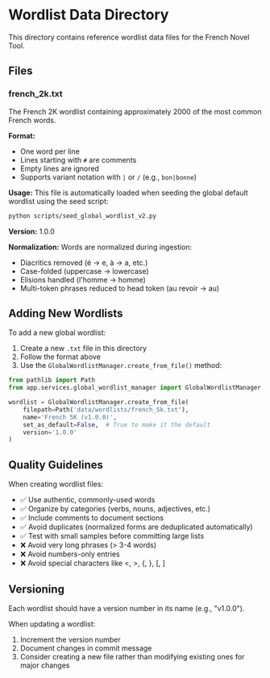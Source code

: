 # Wordlist Data Directory

This directory contains reference wordlist data files for the French Novel Tool.

## Files

### french_2k.txt

The French 2K wordlist containing approximately 2000 of the most common French words.

**Format:**
- One word per line
- Lines starting with `#` are comments
- Empty lines are ignored
- Supports variant notation with `|` or `/` (e.g., `bon|bonne`)

**Usage:**
This file is automatically loaded when seeding the global default wordlist using the seed script:

```bash
python scripts/seed_global_wordlist_v2.py
```

**Version:** 1.0.0

**Normalization:**
Words are normalized during ingestion:
- Diacritics removed (é → e, à → a, etc.)
- Case-folded (uppercase → lowercase)
- Elisions handled (l'homme → homme)
- Multi-token phrases reduced to head token (au revoir → au)

## Adding New Wordlists

To add a new global wordlist:

1. Create a new `.txt` file in this directory
2. Follow the format above
3. Use the `GlobalWordlistManager.create_from_file()` method:

```python
from pathlib import Path
from app.services.global_wordlist_manager import GlobalWordlistManager

wordlist = GlobalWordlistManager.create_from_file(
    filepath=Path('data/wordlists/french_5k.txt'),
    name='French 5K (v1.0.0)',
    set_as_default=False,  # True to make it the default
    version='1.0.0'
)
```

## Quality Guidelines

When creating wordlist files:

- ✅ Use authentic, commonly-used words
- ✅ Organize by categories (verbs, nouns, adjectives, etc.)
- ✅ Include comments to document sections
- ✅ Avoid duplicates (normalized forms are deduplicated automatically)
- ✅ Test with small samples before committing large lists
- ❌ Avoid very long phrases (> 3-4 words)
- ❌ Avoid numbers-only entries
- ❌ Avoid special characters like <, >, {, }, [, ]

## Versioning

Each wordlist should have a version number in its name (e.g., "v1.0.0").

When updating a wordlist:
1. Increment the version number
2. Document changes in commit message
3. Consider creating a new file rather than modifying existing ones for major changes

